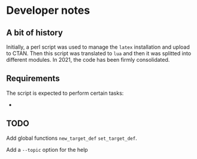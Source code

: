 # Developer notes

## A bit of history

Initially, a perl script was used to manage the `latex` installation and upload to CTAN. Then this script was translated to `lua` and then it was splitted into different modules. In 2021, the code has been firmly consolidated.

## Requirements

The script is expected to perform certain tasks:

- 


## TODO

Add global functions
`new_target_def`
`set_target_def`.

Add a `--topic` option for the help
